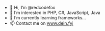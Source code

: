 - 👋 Hi, I’m @redcodefox
- 👀 I’m interested in PHP, C#, JavaScript, Java
- 🌱 I’m currently learning frameworks...
- 📫 Contact me on www.dein.fyi 
